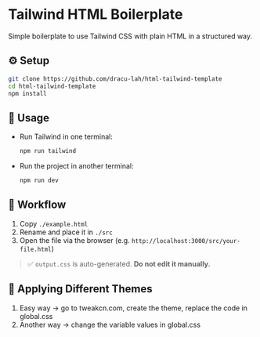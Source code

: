 # Tailwind HTML Boilerplate

Simple boilerplate to use Tailwind CSS with plain HTML in a structured way.

## ⚙️ Setup

```bash
git clone https://github.com/dracu-lah/html-tailwind-template
cd html-tailwind-template
npm install
```

## 🚀 Usage

- Run Tailwind in one terminal:

  ```bash
  npm run tailwind
  ```

- Run the project in another terminal:

  ```bash
  npm run dev
  ```

## 📁 Workflow

1. Copy `./example.html`
2. Rename and place it in `./src`
3. Open the file via the browser (e.g. `http://localhost:3000/src/your-file.html`)

> ✅ `output.css` is auto-generated. **Do not edit it manually.**

## 📁 Applying Different Themes

1. Easy way -> go to tweakcn.com, create the theme, replace the code in global.css
1. Another way -> change the variable values in global.css
